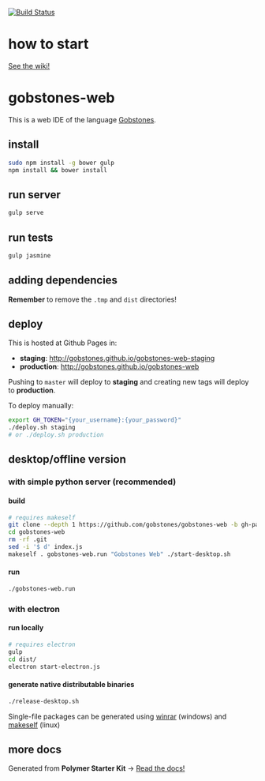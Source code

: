 [![Build Status](https://travis-ci.org/gobstones/gobstones-web.svg?branch=master)](https://travis-ci.org/gobstones/gobstones-web)

# how to start
[See the wiki!](https://github.com/gobstones/gobstones-web/wiki/Manual-t%C3%A9cnico)

# gobstones-web

This is a web IDE of the language [Gobstones](http://gobstones.github.io).

## install
```bash
sudo npm install -g bower gulp
npm install && bower install
```

## run server
```bash
gulp serve
```

## run tests
```bash
gulp jasmine
```

## adding dependencies
**Remember** to remove the `.tmp` and `dist` directories!

## deploy
This is hosted at Github Pages in:
- **staging**: http://gobstones.github.io/gobstones-web-staging
- **production**: http://gobstones.github.io/gobstones-web

Pushing to `master` will deploy to **staging** and creating new tags will deploy to **production**.

To deploy manually:
```bash
export GH_TOKEN="{your_username}:{your_password}"
./deploy.sh staging
# or ./deploy.sh production
```
## desktop/offline version

### with simple python server (recommended)

#### build
```bash
# requires makeself
git clone --depth 1 https://github.com/gobstones/gobstones-web -b gh-pages
cd gobstones-web
rm -rf .git
sed -i '$ d' index.js
makeself . gobstones-web.run "Gobstones Web" ./start-desktop.sh
```

#### run
```bash
./gobstones-web.run
```

### with electron

#### run locally
```bash
# requires electron
gulp
cd dist/
electron start-electron.js
```

#### generate native distributable binaries
```bash
./release-desktop.sh
```

Single-file packages can be generated using [winrar](https://www.winrar.es/) (windows) and [makeself](https://github.com/megastep/makeself) (linux)

## more docs

Generated from **Polymer Starter Kit** -> [Read the docs!](https://github.com/gobstones/gobstones-web/blob/b3364b3afb34496da61dd129f27dd2ed4a915abb/README.md)
